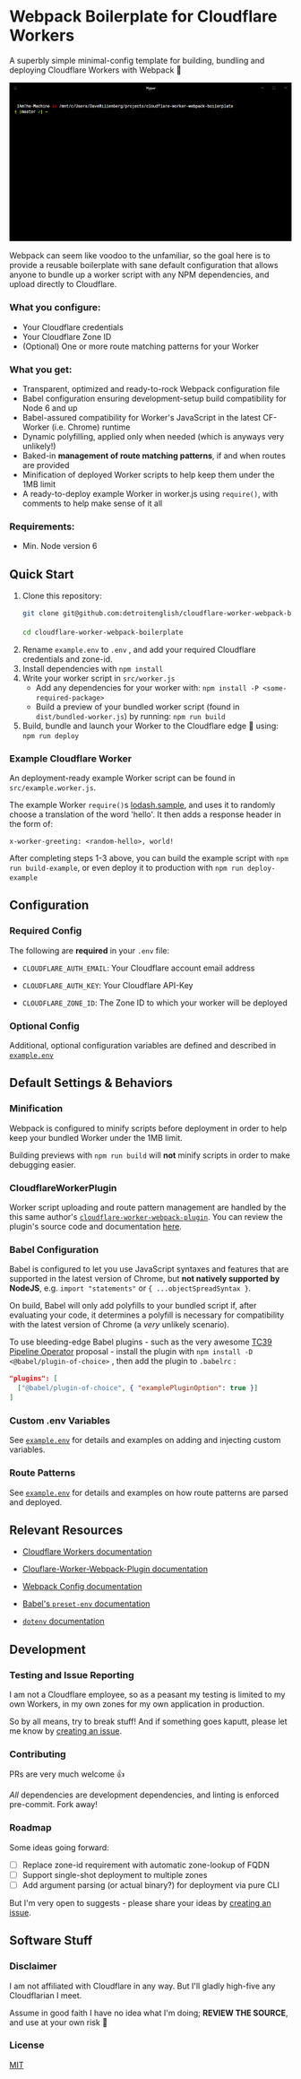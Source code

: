 # Webpack Boilerplate for Cloudflare Workers

A superbly simple minimal-config template for building, bundling and deploying Cloudflare Workers with Webpack 🚀

![Running npm run deploy in a terminal](.github/cf-worker-webpack-boilerplate-deploy.gif?raw=true "npm run deploy")

Webpack can seem like voodoo to the unfamiliar, so the goal here is to provide a reusable boilerplate with sane default configuration that allows anyone to bundle up a worker script with any NPM dependencies, and upload directly to Cloudflare.

### What you configure:
- Your Cloudflare credentials
- Your Cloudflare Zone ID
- (Optional) One or more route matching patterns for your Worker

### What you get:
- Transparent, optimized and ready-to-rock Webpack configuration file
- Babel configuration ensuring development-setup build compatibility for Node 6 and up
- Babel-assured compatibility for Worker's JavaScript in the latest CF-Worker (i.e. Chrome) runtime
- Dynamic polyfilling, applied only when needed (which is anyways very unlikely!)
- Baked-in **management of route matching patterns**, if and when routes are provided
- Minification of deployed Worker scripts to help keep them under the 1MB limit
- A ready-to-deploy example Worker in worker.js using `require()`, with comments to help make sense of it all

### Requirements:
- Min. Node version 6

## Quick Start

1. Clone this repository:
    ````bash
    git clone git@github.com:detroitenglish/cloudflare-worker-webpack-boilerplate.git

    cd cloudflare-worker-webpack-boilerplate
    ````
2. Rename `example.env` to `.env` , and add your required Cloudflare credentials and zone-id.
3. Install dependencies with `npm install`
4. Write your worker script in `src/worker.js`
   - Add any dependencies for your worker with: `npm install -P <some-required-package>`
   - Build a preview of your bundled worker script (found in `dist/bundled-worker.js`) by running: `npm run build`
5. Build, bundle and launch your Worker to the Cloudflare edge 🚀 using: `npm run deploy`


### Example Cloudflare Worker

An deployment-ready example Worker script can be found in `src/example.worker.js`.

The example Worker `require()`s [lodash.sample](https://www.npmjs.com/package/lodash.sample), and uses it to randomly choose a translation of the word 'hello'. It then adds a response header in the form of:

  ````
  x-worker-greeting: <random-hello>, world!
  ````

After completing steps 1-3 above, you can build the example script with `npm run build-example`, or even deploy it to production with `npm run deploy-example`


## Configuration

### Required Config

The following are **required** in your `.env` file:

- `CLOUDFLARE_AUTH_EMAIL`: Your Cloudflare account email address

- `CLOUDFLARE_AUTH_KEY`: Your Cloudflare API-Key

- `CLOUDFLARE_ZONE_ID`: The Zone ID to which your worker will be deployed

### Optional Config

Additional, optional configuration variables are defined and described in [`example.env`](./example.env)


## Default Settings & Behaviors

### Minification
Webpack is configured to minify scripts before deployment in order to help keep your bundled Worker under the 1MB limit.

Building previews with `npm run build` will **not** minify scripts in order to make debugging easier.

### CloudflareWorkerPlugin
Worker script uploading and route pattern management are handled by the this same author's [`cloudflare-worker-webpack-plugin`](https://www.npmjs.com/package/cloudflare-worker-webpack-plugin). You can review the plugin's source code and documentation [here](https://github.com/detroitenglish/cloudflare-worker-webpack-plugin).

### Babel Configuration

Babel is configured to let you use JavaScript syntaxes and features that are supported in the latest version of Chrome, but **not natively supported by NodeJS**, e.g. `import "statements"` or `{ ...objectSpreadSyntax }`.

On build, Babel will only add polyfills to your bundled script if, after evaluating your code, it determines a polyfill is necessary for compatibility with the latest version of Chrome (a _very_ unlikely scenario).

To use bleeding-edge Babel plugins - such as the very awesome [TC39 Pipeline Operator](https://github.com/tc39/proposal-pipeline-operator) proposal - install the plugin with `npm install -D <@babel/plugin-of-choice>` , then add the plugin to `.babelrc` :

```json
"plugins": [
  ["@babel/plugin-of-choice", { "examplePluginOption": true }]
]
```

### Custom .env Variables

See [`example.env`](./example.env) for details and examples on adding and injecting custom variables.

### Route Patterns

See [`example.env`](./example.env) for details and examples on how route patterns are parsed and deployed.

## Relevant Resources

- [Cloudflare Workers documentation](https://developers.cloudflare.com/workers/)

- [Clouflare-Worker-Webpack-Plugin documentation](https://github.com/detroitenglish/cloudflare-worker-webpack-plugin)

- [Webpack Config documentation](https://webpack.js.org/configuration/)

- [Babel's `preset-env` documentation](https://babeljs.io/docs/en/next/babel-preset-env.html)

- [`dotenv` documentation](https://github.com/motdotla/dotenv)

## Development

### Testing and Issue Reporting

I am not a Cloudflare employee, so as a peasant my testing is limited to my own Workers,
in my own zones for my own application in production.

So by all means, try to break stuff! And if something goes kaputt, please let me know by
[creating an issue](https://github.com/detroitenglish/cloudflare-worker-webpack-boilerplate/issues).

### Contributing

PRs are very much welcome 👍

_All_ dependencies are development dependencies, and linting is enforced pre-commit. Fork away!

### Roadmap

Some ideas going forward:

- [ ] Replace zone-id requirement with automatic zone-lookup of FQDN
- [ ] Support single-shot deployment to multiple zones
- [ ] Add argument parsing (or actual binary?) for deployment via pure CLI

But I'm very open to suggests - please share your ideas by [creating an issue](https://github.com/detroitenglish/cloudflare-worker-webpack-boilerplate/issues).

## Software Stuff

### Disclaimer
I am not affiliated with Cloudflare in any way. But I'll gladly high-five any Cloudflarian I meet.

Assume in good faith I have no idea what I'm doing; **REVIEW THE SOURCE**, and use at your own risk 🙈

### License
[MIT](./LICENSE)
